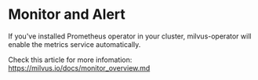 # Monitor and Alert

If you've installed Prometheus operator in your cluster, milvus-operator will enable the metrics service automatically.

Check this article for more infomation: https://milvus.io/docs/monitor_overview.md